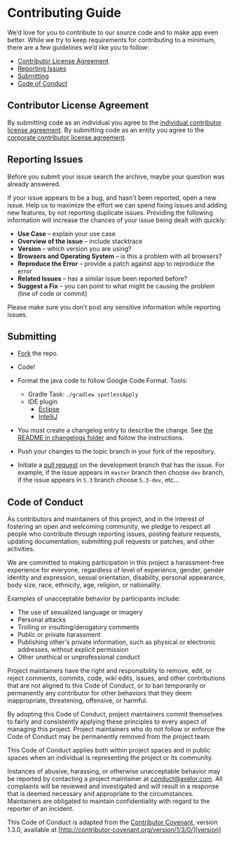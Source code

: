 # Contributing Guide

We’d love for you to contribute to our source code and to make app even better.
While we try to keep requirements for contributing to a minimum,
there are a few guidelines we’d like you to follow:

* [Contributor License Agreement](#contributor-license-agreement)
* [Reporting Issues](#reporting-issues)
* [Submitting](#submitting)
* [Code of Conduct](#code-of-conduct)

## Contributor License Agreement

By submitting code as an individual you agree to the [individual contributor license agreement][individual-cla].
By submitting code as an entity you agree to the [corporate contributor license agreement][corporate-cla].

## Reporting Issues

Before you submit your issue search the archive, maybe your question was already answered.

If your issue appears to be a bug, and hasn't been reported, open a new issue.
Help us to maximize the effort we can spend fixing issues and adding new features,
by not reporting duplicate issues. Providing the following information will increase
the chances of your issue being dealt with quickly:

* **Use Case** – explain your use case
* **Overview of the issue** – include stacktrace
* **Version** – which version you are using?
* **Browsers and Operating System** – is this a problem with all browsers?
* **Reproduce the Error** – provide a patch against app to reproduce the error
* **Related Issues** – has a similar issue been reported before?
* **Suggest a Fix** – you can point to what might be causing the problem (line of code or commit)

Please make sure you don’t post any sensitive information while reporting issues.

## Submitting

* [Fork](https://help.github.com/articles/fork-a-repo/) the repo.
* Code!
* Format the java code to follow Google Code Format. Tools:
  * Gradle Task: `./gradlew spotlessApply`
  * IDE plugin
    * [Eclipse](https://github.com/google/google-java-format#eclipse)
    * [IntelliJ](https://github.com/google/google-java-format#intellij)
* You must create a changelog entry to describe the change.
See [the README in changelogs folder](https://github.com/axelor/axelor-open-suite/blob/master/changelogs/README.md)
and follow the instructions.
* Push your changes to the topic branch in your fork of the repository.

* Initiate a [pull request](http://help.github.com/send-pull-requests/) on the development branch
that has the issue. For example, if the issue appears in `master` branch then choose `dev` branch,
 if the issue appears in `5.3` branch choose `5.3-dev`, etc...

## Code of Conduct

As contributors and maintainers of this project, and in the interest of
fostering an open and welcoming community, we pledge to respect all people who
contribute through reporting issues, posting feature requests, updating
documentation, submitting pull requests or patches, and other activities.

We are committed to making participation in this project a harassment-free
experience for everyone, regardless of level of experience, gender, gender
identity and expression, sexual orientation, disability, personal appearance,
body size, race, ethnicity, age, religion, or nationality.

Examples of unacceptable behavior by participants include:

* The use of sexualized language or imagery
* Personal attacks
* Trolling or insulting/derogatory comments
* Public or private harassment
* Publishing other's private information, such as physical or electronic
  addresses, without explicit permission
* Other unethical or unprofessional conduct

Project maintainers have the right and responsibility to remove, edit, or
reject comments, commits, code, wiki edits, issues, and other contributions
that are not aligned to this Code of Conduct, or to ban temporarily or
permanently any contributor for other behaviors that they deem inappropriate,
threatening, offensive, or harmful.

By adopting this Code of Conduct, project maintainers commit themselves to
fairly and consistently applying these principles to every aspect of managing
this project. Project maintainers who do not follow or enforce the Code of
Conduct may be permanently removed from the project team.

This Code of Conduct applies both within project spaces and in public spaces
when an individual is representing the project or its community.

Instances of abusive, harassing, or otherwise unacceptable behavior may be
reported by contacting a project maintainer at [conduct@axelor.com][mail]. All
complaints will be reviewed and investigated and will result in a response that
is deemed necessary and appropriate to the circumstances. Maintainers are
obligated to maintain confidentiality with regard to the reporter of an
incident.

This Code of Conduct is adapted from the [Contributor Covenant][homepage],
version 1.3.0, available at
[http://contributor-covenant.org/version/1/3/0/][version]

[mail]: mailto:conduct@axelor.com
[homepage]: http://contributor-covenant.org
[version]: http://contributor-covenant.org/version/1/3/0/
[individual-cla]: http://axelor.com/cla/individuel-cla/
[corporate-cla]: http://axelor.com/cla/corporate-cla/
